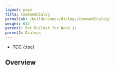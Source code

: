 ```yaml
---
layout: page
title: CommandDialog
permalink: /builder/node/dialogs/CommandDialog/
weight: 632
parent1: Bot Builder for Node.js
parent2: Dialogs
---
```


* TOC
{:toc}

## Overview
